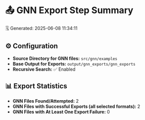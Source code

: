 # 📤 GNN Export Step Summary

🗓️ Generated: 2025-06-08 11:34:11

## ⚙️ Configuration
- **Source Directory for GNN files:** `src/gnn/examples`
- **Base Output for Exports:** `output/gnn_exports/gnn_exports`
- **Recursive Search:** ✅ Enabled

## 📊 Export Statistics
- **GNN Files Found/Attempted:** 2
- **GNN Files with Successful Exports (all selected formats):** 2
- **GNN Files with At Least One Export Failure:** 0
